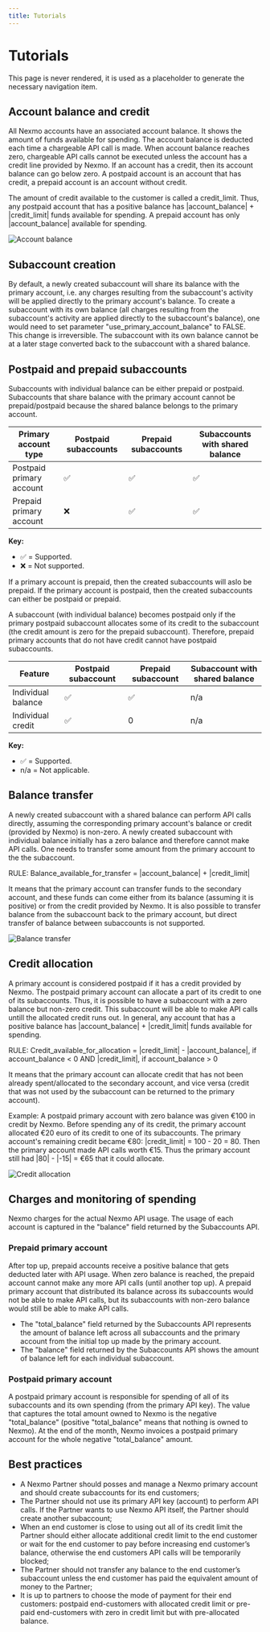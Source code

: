 ```yaml
---
title: Tutorials
---
```


# Tutorials

This page is never rendered, it is used as a placeholder to generate
the necessary navigation item.

## Account balance and credit
All Nexmo accounts have an associated account balance. It shows the amount of funds available for spending. The account balance is deducted each time a chargeable API call is made. When account balance reaches zero, chargeable API calls cannot be executed unless the account has a credit line provided by Nexmo. If an account has a credit, then its account balance can go below zero. A postpaid account is an account that has credit, a prepaid account is an account without credit.

The amount of credit available to the customer is called a credit_limit. Thus, any postpaid account that has a positive balance has |account_balance| + |credit_limit| funds available for spending. A prepaid account has only |account_balance| available for spending.

![Account balance](/assets/images/account_balance.png)


## Subaccount creation

By default, a newly created subaccount will share its balance with the primary account, i.e. any charges resulting from the subaccount's activity will be applied directly to the primary account's balance.
To create a subaccount with its own balance (all charges resulting from the subaccount's activity are applied directly to the subaccount's balance), one would need to set parameter "use_primary_account_balance" to FALSE. This change is irreversible. The subaccount with its own balance cannot be at a later stage converted back to the subaccount with a shared balance.


## Postpaid and prepaid subaccounts

Subaccounts with individual balance can be either prepaid or postpaid. Subaccounts that share balance with the primary account cannot be prepaid/postpaid because the shared balance belongs to the primary account.

Primary account type | Postpaid subaccounts | Prepaid subaccounts | Subaccounts with shared balance
-- | -- | -- | --
Postpaid primary account | ✅ | ✅ | ✅ 
Prepaid primary account | ❌ | ✅ | ✅ 

**Key:**
* ✅ = Supported.
* ❌ = Not supported. 

If a primary account is prepaid, then the created subaccounts will aslo be prepaid. If the primary account is postpaid, then the created subaccounts can either be postpaid or prepaid.

A subaccount (with individual balance) becomes postpaid only if the primary postpaid subaccount allocates some of its credit to the subaccount (the credit amount is zero for the prepaid subaccount). Therefore, prepaid primary accounts that do not have credit cannot have postpaid subaccounts.

Feature | Postpaid subaccount | Prepaid subaccount | Subaccount with shared balance
-- | -- | -- | --
Individual balance | ✅ | ✅ | n/a
Individual credit | ✅ | 0 | n/a

**Key:**
* ✅ = Supported.
* n/a = Not applicable. 


## Balance transfer

A newly created subaccount with a shared balance can perform API calls directly, assuming the corresponding primary account's balance or credit (provided by Nexmo) is non-zero. A newly created subaccount with individual balance initially has a zero balance and therefore cannot make API calls. One needs to transfer some amount from the primary account to the the subaccount.

RULE: Balance_available_for_transfer =  |account_balance| + |credit_limit|

It means that the primary account can transfer funds to the secondary account, and these funds can come either from its balance (assuming it is positive) or from the credit provided by Nexmo. It is also possible to transfer balance from the subaccount back to the primary account, but direct transfer of balance between subaccounts is not supported.

![Balance transfer](/assets/images/balance_transfer.png)


## Credit allocation

A primary account is considered postpaid if it has a credit provided by Nexmo. The postpaid primary account can allocate a part of its credit to one of its subaccounts. Thus, it is possible to have a subaccount with a zero balance but non-zero credit. This subaccount will be able to make API calls untill the allocated credit runs out. In general, any account that has a positive balance has |account_balance| + |credit_limit| funds available for spending.

RULE: Credit_available_for_allocation =  |credit_limit| - |account_balance|, if account_balance < 0 AND
                                         |credit_limit|, if account_balance > 0 

It means that the primary account can allocate credit that has not been already spent/allocated to the secondary account, and vice versa (credit that was not used by the subaccount can be returned to the primary account).

Example: A postpaid primary account with zero balance was given €100 in credit by Nexmo. Before spending any of its credit, the primary account allocated €20 euro of its credit to one of its subaccounts. The primary account's remaining credit became €80: |credit_limit| = 100 - 20 = 80. Then the primary account made API calls worth €15. Thus the primary account still had |80| - |-15| = €65 that it could allocate.

![Credit allocation](/assets/images/credit_allocation.png)


## Charges and monitoring of spending

Nexmo charges for the actual Nexmo API usage. The usage of each account is captured in the "balance" field returned by the Subaccounts API.

### Prepaid primary account
After top up, prepaid accounts receive a positive balance that gets deducted later with API usage. When zero balance is reached, the prepaid account cannot make any more API calls (until another top up). A prepaid primary account that distributed its balance across its subaccounts would not be able to make API calls, but its subaccounts with non-zero balance would still be able to make API calls. 
- The "total_balance" field returned by the Subaccounts API represents the amount of balance left across all subaccounts and the primary account from the initial top up made by the primary account.
- The "balance" field returned by the Subaccounts API shows the amount of balance left for each individual subaccount.

### Postpaid primary account
A postpaid primary account is responsible for spending of all of its subaccounts and its own spending (from the primary API key). The value that captures the total amount owned to Nexmo is the negative "total_balance" (positive "total_balance" means that nothing is owned to Nexmo). At the end of the month, Nexmo invoices a postpaid primary account for the whole negative "total_balance" amount.


## Best practices
* A Nexmo Partner should posses and manage a Nexmo primary account and should create subaccounts for its end customers; 
* The Partner should not use its primary API key (account) to perform API calls. If the Partner wants to use Nexmo API itself, the Partner should create another subaccount;
* When an end customer is close to using out all of its credit limit the Partner should either allocate additional credit limit to the end customer or wait for the end customer to pay before increasing end customer’s balance, otherwise the end customers API calls will be temporarily blocked;
* The Partner should not transfer any balance to the end customer’s subaccount unless the end customer has paid the equivalent amount of money to the Partner;
* It is up to partners to choose the mode of payment for their end customers: postpaid end-customers with allocated credit limit or pre-paid end-customers with zero in credit limit but with pre-allocated balance.


